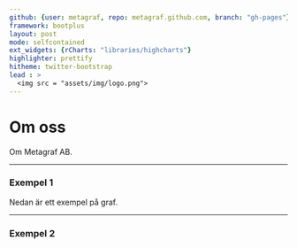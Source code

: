 ```yaml
---
github: {user: metagraf, repo: metagraf.github.com, branch: "gh-pages"}
framework: bootplus
layout: post
mode: selfcontained
ext_widgets: {rCharts: "libraries/highcharts"}
highlighter: prettify
hitheme: twitter-bootstrap
lead : >
  <img src = "assets/img/logo.png">
---
```


# Om oss




Om Metagraf AB.

---
### Exempel 1

Nedan är ett exempel på graf.

<script type='text/javascript' src=http://code.jquery.com/jquery-1.9.1.min.js></script>
<script type='text/javascript' src=http://code.highcharts.com/highcharts.js></script>
<script type='text/javascript' src=http://code.highcharts.com/highcharts-more.js></script>
<div id='/var/folders/gy/rnjq1zys61xfv35vz_jc27300000gn/T//RtmpKSrKxD/file1ae77545f856' class='rChart highcharts'></div>
<script type='text/javascript'>
    (function($){
        $(function () {
            var chart = new Highcharts.Chart({
 "dom": "/var/folders/gy/rnjq1zys61xfv35vz_jc27300000gn/T//RtmpKSrKxD/file1ae77545f856",
"width":    600,
"height":    400,
"credits": {
 "href": null,
"text": null 
},
"title": {
 "text": null 
},
"yAxis": {
 "title": {
 "text": null 
} 
},
"chart": {
 "type": "spline",
"renderTo": "/var/folders/gy/rnjq1zys61xfv35vz_jc27300000gn/T//RtmpKSrKxD/file1ae77545f856" 
},
"series": [
 {
 "data": [
      0,
     3,
     2,
     4,
null 
],
"dashStyle": "longdash" 
},
{
 "data": [
 null,
     4,
     1,
     3,
     1 
],
"dashStyle": "shortdot" 
} 
],
"id": "/var/folders/gy/rnjq1zys61xfv35vz_jc27300000gn/T//RtmpKSrKxD/file1ae77545f856" 
});
        });
    })(jQuery);
</script>

---

### Exempel 2


<div id='/var/folders/gy/rnjq1zys61xfv35vz_jc27300000gn/T//RtmpKSrKxD/file1ae748734afc' class='rChart highcharts'></div>
<script type='text/javascript'>
    (function($){
        $(function () {
            var chart = new Highcharts.Chart({
 "dom": "/var/folders/gy/rnjq1zys61xfv35vz_jc27300000gn/T//RtmpKSrKxD/file1ae748734afc",
"width":    600,
"height":    400,
"credits": {
 "href": "http://data.riksdagen.se/",
"text": "Källa: Riksdagens API" 
},
"title": {
 "text": "Members of the Swedish Parliament, 2013" 
},
"yAxis": [
 {
 "title": {
 "enabled": false 
},
"min":      0,
"max":     20 
} 
],
"series": [
 {
 "data": [
 {
 "x":     57,
"y":      1,
"color": "C",
"text": "Karin <br> Nilsson",
"url": "http://data.riksdagen.se/filarkiv/bilder/ledamot/0807438844115_80.jpg",
"valkrets": "Kronobergs län" 
},
{
 "x":     37,
"y":      1,
"color": "C",
"text": "Abir <br> Al-Sahlani",
"url": "http://data.riksdagen.se/filarkiv/bilder/ledamot/0895706637124_80.jpg",
"valkrets": "Stockholms kommun" 
},
{
 "x":     53,
"y":      1,
"color": "C",
"text": "Ola <br> Johansson",
"url": "http://data.riksdagen.se/filarkiv/bilder/ledamot/0934639939611_80.jpg",
"valkrets": "Hallands län" 
},
{
 "x":     35,
"y":      1,
"color": "C",
"text": "Fredrick <br> Federley",
"url": "http://data.riksdagen.se/filarkiv/bilder/ledamot/0868286862422_80.jpg",
"valkrets": "Stockholms kommun" 
},
{
 "x":     56,
"y":      1,
"color": "C",
"text": "Per <br> Åsling",
"url": "http://data.riksdagen.se/filarkiv/bilder/ledamot/0679228585116_80.jpg",
"valkrets": "Jämtlands län" 
},
{
 "x":     49,
"y":      1,
"color": "C",
"text": "Annika <br> Qarlsson",
"url": "http://data.riksdagen.se/filarkiv/bilder/ledamot/0962841101917_80.jpg",
"valkrets": "Västra Götalands läns norra" 
},
{
 "x":     69,
"y":      1,
"color": "C",
"text": "Per-Ingvar <br> Johnsson",
"url": "http://data.riksdagen.se/filarkiv/bilder/ledamot/0256743155204_80.jpg",
"valkrets": "Skåne läns norra och östra" 
},
{
 "x":     66,
"y":      1,
"color": "C",
"text": "Staffan <br> Danielsson",
"url": "http://data.riksdagen.se/filarkiv/bilder/ledamot/0352254228107_80.jpg",
"valkrets": "Östergötlands län" 
},
{
 "x":     48,
"y":      1,
"color": "C",
"text": "Ulrika <br> Carlsson",
"url": "http://data.riksdagen.se/filarkiv/bilder/ledamot/0836001490919_80.jpg",
"valkrets": "Västra Götalands läns östra" 
},
{
 "x":     58,
"y":      1,
"color": "C",
"text": "Kerstin <br> Lundgren",
"url": "http://data.riksdagen.se/filarkiv/bilder/ledamot/0155487380917_80.jpg",
"valkrets": "Stockholms län" 
},
{
 "x":     58,
"y":      1,
"color": "C",
"text": "Solveig <br> Zander",
"url": "http://data.riksdagen.se/filarkiv/bilder/ledamot/0196077326617_80.jpg",
"valkrets": "Uppsala län" 
},
{
 "x":     47,
"y":      1,
"color": "C",
"text": "Per <br> Lodenius",
"url": "http://data.riksdagen.se/filarkiv/bilder/ledamot/0363721826713_80.jpg",
"valkrets": "Stockholms län" 
},
{
 "x":     46,
"y":      1,
"color": "C",
"text": "Roger <br> Tiefensee",
"url": "http://data.riksdagen.se/filarkiv/bilder/ledamot/0959102638818_80.jpg",
"valkrets": "Södermanlands län" 
},
{
 "x":     44,
"y":      1,
"color": "C",
"text": "Erik <br> A Eriksson",
"url": "http://data.riksdagen.se/filarkiv/bilder/ledamot/0391973624515_80.jpg",
"valkrets": "Värmlands län" 
},
{
 "x":     41,
"y":      1,
"color": "C",
"text": "Helena <br> Lindahl",
"url": "http://data.riksdagen.se/filarkiv/bilder/ledamot/084624777218_80.jpg",
"valkrets": "Västerbottens län" 
},
{
 "x":     39,
"y":      1,
"color": "C",
"text": "Johan <br> Linander",
"url": "http://data.riksdagen.se/filarkiv/bilder/ledamot/0324815829026_80.jpg",
"valkrets": "Skåne läns södra" 
},
{
 "x":     30,
"y":      1,
"color": "C",
"text": "Rickard <br> Nordin",
"url": "http://data.riksdagen.se/filarkiv/bilder/ledamot/0132818093422_80.jpg",
"valkrets": "Göteborgs kommun" 
},
{
 "x":     61,
"y":      1,
"color": "C",
"text": "Anders <br> Ahlgren",
"url": "http://data.riksdagen.se/filarkiv/bilder/ledamot/0920966427818_80.jpg",
"valkrets": "Dalarnas län" 
},
{
 "x":     26,
"y":      1,
"color": "C",
"text": "Emil <br> Källström",
"url": "http://data.riksdagen.se/filarkiv/bilder/ledamot/0313210809828_80.jpg",
"valkrets": "Västernorrlands län" 
},
{
 "x":     59,
"y":      1,
"color": "C",
"text": "Göran <br> Lindell",
"url": "http://data.riksdagen.se/filarkiv/bilder/ledamot/0397377293714_80.jpg",
"valkrets": "Jönköpings län" 
},
{
 "x":     55,
"y":      1,
"color": "C",
"text": "Åsa <br> Torstensson",
"url": "http://data.riksdagen.se/filarkiv/bilder/ledamot/0183788551910_80.jpg",
"valkrets": "Västra Götalands läns västra" 
},
{
 "x":     55,
"y":      1,
"color": "C",
"text": "Anders <br> Åkesson",
"url": "http://data.riksdagen.se/filarkiv/bilder/ledamot/0677738818613_80.jpg",
"valkrets": "Kalmar län" 
},
{
 "x":     52,
"y":      1,
"color": "C",
"text": "Anders <br> W Jonsson",
"url": "http://data.riksdagen.se/filarkiv/bilder/ledamot/0229760896014_80.jpg",
"valkrets": "Gävleborgs län" 
} 
],
"name": "C" 
},
{
 "data": [
 {
 "x":     37,
"y":      1,
"color": "FP",
"text": "Nina <br> Larsson",
"url": "http://data.riksdagen.se/filarkiv/bilder/ledamot/0125036219125_80.jpg",
"valkrets": "Värmlands län" 
},
{
 "x":     36,
"y":      1,
"color": "FP",
"text": "Karin <br> Granbom Ellison",
"url": "http://data.riksdagen.se/filarkiv/bilder/ledamot/0461756329828_80.jpg",
"valkrets": "Östergötlands län" 
},
{
 "x":     36,
"y":      1,
"color": "FP",
"text": "Gulan <br> Avci",
"url": "http://data.riksdagen.se/filarkiv/bilder/ledamot/0800956862429_80.jpg",
"valkrets": "Stockholms kommun" 
},
{
 "x":     35,
"y":      1,
"color": "FP",
"text": "Roger <br> Haddad",
"url": "http://data.riksdagen.se/filarkiv/bilder/ledamot/0308306375022_80.jpg",
"valkrets": "Västmanlands län" 
},
{
 "x":     49,
"y":      1,
"color": "FP",
"text": "Allan <br> Widman",
"url": "http://data.riksdagen.se/filarkiv/bilder/ledamot/0446541913415_80.jpg",
"valkrets": "Malmö kommun" 
},
{
 "x":     80,
"y":      1,
"color": "FP",
"text": "Barbro <br> Westerholm",
"url": "http://data.riksdagen.se/filarkiv/bilder/ledamot/0363228965800_80.jpg",
"valkrets": "Stockholms kommun" 
},
{
 "x":     69,
"y":      1,
"color": "FP",
"text": "Jan <br> Ertsborn",
"url": "http://data.riksdagen.se/filarkiv/bilder/ledamot/09812885803_80.jpg",
"valkrets": "Hallands län" 
},
{
 "x":     68,
"y":      1,
"color": "FP",
"text": "Ulf <br> Nilsson",
"url": "http://data.riksdagen.se/filarkiv/bilder/ledamot/0542573140300_80.jpg",
"valkrets": "Skåne läns södra" 
},
{
 "x":     67,
"y":      1,
"color": "FP",
"text": "Carl B <br> Hamilton",
"url": "http://data.riksdagen.se/filarkiv/bilder/ledamot/0477013214601_80.jpg",
"valkrets": "Stockholms kommun" 
},
{
 "x":     67,
"y":      1,
"color": "FP",
"text": "Gunnar <br> Andrén",
"url": "http://data.riksdagen.se/filarkiv/bilder/ledamot/0526693079901_80.jpg",
"valkrets": "Stockholms län" 
},
{
 "x":     65,
"y":      1,
"color": "FP",
"text": "Anita <br> Brodén",
"url": "http://data.riksdagen.se/filarkiv/bilder/ledamot/0977824845202_80.jpg",
"valkrets": "Västra Götalands läns norra" 
},
{
 "x":     60,
"y":      1,
"color": "FP",
"text": "Christer <br> Winbäck",
"url": "http://data.riksdagen.se/filarkiv/bilder/ledamot/0455256796113_80.jpg",
"valkrets": "Västra Götalands läns östra" 
},
{
 "x":     57,
"y":      1,
"color": "FP",
"text": "Maria <br> Lundqvist-Brömster",
"url": "http://data.riksdagen.se/filarkiv/bilder/ledamot/0240128497814_80.jpg",
"valkrets": "Västerbottens län" 
},
{
 "x":     60,
"y":      1,
"color": "FP",
"text": "Lars <br> Tysklind",
"url": "http://data.riksdagen.se/filarkiv/bilder/ledamot/0535526562910_80.jpg",
"valkrets": "Västra Götalands läns västra" 
},
{
 "x":     58,
"y":      1,
"color": "FP",
"text": "Ismail <br> Kamil",
"url": "http://data.riksdagen.se/filarkiv/bilder/ledamot/0454447556218_80.jpg",
"valkrets": "Uppsala län" 
},
{
 "x":     51,
"y":      1,
"color": "FP",
"text": "Stefan <br> Käll",
"url": "http://data.riksdagen.se/filarkiv/bilder/ledamot/0668060748617_80.jpg",
"valkrets": "Södermanlands län" 
},
{
 "x":     47,
"y":      1,
"color": "FP",
"text": "Tina <br> Acketoft",
"url": "http://data.riksdagen.se/filarkiv/bilder/ledamot/0582811195313_80.jpg",
"valkrets": "Skåne läns västra" 
},
{
 "x":     45,
"y":      1,
"color": "FP",
"text": "Johan <br> Pehrson",
"url": "http://data.riksdagen.se/filarkiv/bilder/ledamot/0224712677012_80.jpg",
"valkrets": "Örebro län" 
},
{
 "x":     45,
"y":      1,
"color": "FP",
"text": "Christer <br> Nylander",
"url": "http://data.riksdagen.se/filarkiv/bilder/ledamot/0731442709013_80.jpg",
"valkrets": "Skåne läns norra och östra" 
},
{
 "x":     43,
"y":      1,
"color": "FP",
"text": "Emma <br> Carlsson Löfdahl",
"url": "http://data.riksdagen.se/filarkiv/bilder/ledamot/0737073162411_80.jpg",
"valkrets": "Jönköpings län" 
},
{
 "x":     54,
"y":      1,
"color": "FP",
"text": "Anna <br> Steele",
"url": "http://data.riksdagen.se/filarkiv/bilder/ledamot/0437269990517_80.jpg",
"valkrets": "Stockholms län" 
},
{
 "x":     52,
"y":      1,
"color": "FP",
"text": "Nina <br> Lundström",
"url": "http://data.riksdagen.se/filarkiv/bilder/ledamot/0541320528015_80.jpg",
"valkrets": "Stockholms län" 
},
{
 "x":     50,
"y":      1,
"color": "FP",
"text": "Hans <br> Backman",
"url": "http://data.riksdagen.se/filarkiv/bilder/ledamot/0970400972210_80.jpg",
"valkrets": "Gävleborgs län" 
},
{
 "x":     50,
"y":      1,
"color": "FP",
"text": "Eva <br> Flyborg",
"url": "http://data.riksdagen.se/filarkiv/bilder/ledamot/0401150407611_80.jpg",
"valkrets": "Göteborgs kommun" 
} 
],
"name": "FP" 
},
{
 "data": [
 {
 "x":     49,
"y":      1,
"color": "KD",
"text": "Anders <br> Sellström",
"url": "http://data.riksdagen.se/filarkiv/bilder/ledamot/0494431859015_80.jpg",
"valkrets": "Västerbottens län" 
},
{
 "x":     62,
"y":      1,
"color": "KD",
"text": "Roland <br> Utbult",
"url": "http://data.riksdagen.se/filarkiv/bilder/ledamot/0237055280513_80.jpg",
"valkrets": "Västra Götalands läns västra" 
},
{
 "x":     62,
"y":      1,
"color": "KD",
"text": "Lars <br> Gustafsson",
"url": "http://data.riksdagen.se/filarkiv/bilder/ledamot/0534056896314_80.jpg",
"valkrets": "Hallands län" 
},
{
 "x":     61,
"y":      1,
"color": "KD",
"text": "Lars-Axel <br> Nordell",
"url": "http://data.riksdagen.se/filarkiv/bilder/ledamot/0125056691517_80.jpg",
"valkrets": "Örebro län" 
},
{
 "x":     36,
"y":      1,
"color": "KD",
"text": "Emma <br> Henriksson",
"url": "http://data.riksdagen.se/filarkiv/bilder/ledamot/0788526088220_80.jpg",
"valkrets": "Stockholms län" 
},
{
 "x":     32,
"y":      1,
"color": "KD",
"text": "Caroline <br> Szyber",
"url": "http://data.riksdagen.se/filarkiv/bilder/ledamot/0666958447826_80.jpg",
"valkrets": "Stockholms kommun" 
},
{
 "x":     49,
"y":      1,
"color": "KD",
"text": "Penilla <br> Gunther",
"url": "http://data.riksdagen.se/filarkiv/bilder/ledamot/0925451929216_80.jpg",
"valkrets": "Västra Götalands läns norra" 
},
{
 "x":     48,
"y":      1,
"color": "KD",
"text": "Irene <br> Oskarsson",
"url": "http://data.riksdagen.se/filarkiv/bilder/ledamot/0743081365718_80.jpg",
"valkrets": "Jönköpings län" 
},
{
 "x":     66,
"y":      1,
"color": "KD",
"text": "Mats <br> Odell",
"url": "http://data.riksdagen.se/filarkiv/bilder/ledamot/0700424025906_80.jpg",
"valkrets": "Stockholms län" 
},
{
 "x":     60,
"y":      1,
"color": "KD",
"text": "Annelie <br> Enochson",
"url": "http://data.riksdagen.se/filarkiv/bilder/ledamot/045666679112_80.jpg",
"valkrets": "Göteborgs kommun" 
},
{
 "x":     57,
"y":      1,
"color": "KD",
"text": "Tuve <br> Skånberg",
"url": "http://data.riksdagen.se/filarkiv/bilder/ledamot/0161597857912_80.jpg",
"valkrets": "Skåne läns norra och östra" 
},
{
 "x":     58,
"y":      1,
"color": "KD",
"text": "Anders <br> Andersson",
"url": "http://data.riksdagen.se/filarkiv/bilder/ledamot/0777657837318_80.jpg",
"valkrets": "Kalmar län" 
},
{
 "x":     49,
"y":      1,
"color": "KD",
"text": "Robert <br> Halef",
"url": "http://data.riksdagen.se/filarkiv/bilder/ledamot/0285631067215_80.jpg",
"valkrets": "Stockholms kommun" 
},
{
 "x":     46,
"y":      1,
"color": "KD",
"text": "Mikael <br> Oscarsson",
"url": "http://data.riksdagen.se/filarkiv/bilder/ledamot/0973782197017_80.jpg",
"valkrets": "Uppsala län" 
},
{
 "x":     55,
"y":      1,
"color": "KD",
"text": "Magnus <br> Sjödahl",
"url": "http://data.riksdagen.se/filarkiv/bilder/ledamot/0534948028412_80.jpg",
"valkrets": "Skåne läns södra" 
},
{
 "x":     26,
"y":      1,
"color": "KD",
"text": "Andreas <br> Carlson",
"url": "http://data.riksdagen.se/filarkiv/bilder/ledamot/0542160909628_80.jpg",
"valkrets": "Jönköpings län" 
},
{
 "x":     54,
"y":      1,
"color": "KD",
"text": "Désirée <br> Pethrus",
"url": "http://data.riksdagen.se/filarkiv/bilder/ledamot/0860429409414_80.jpg",
"valkrets": "Stockholms län" 
},
{
 "x":     52,
"y":      1,
"color": "KD",
"text": "Annika <br> Eclund",
"url": "http://data.riksdagen.se/filarkiv/bilder/ledamot/0480339311713_80.jpg",
"valkrets": "Västra Götalands läns östra" 
},
{
 "x":     62,
"y":      1,
"color": "KD",
"text": "Yvonne <br> Andersson",
"url": "http://data.riksdagen.se/filarkiv/bilder/ledamot/0223175563813_80.jpg",
"valkrets": "Östergötlands län" 
} 
],
"name": "KD" 
},
{
 "data": [
 {
 "x":     43,
"y":      1,
"color": "M",
"text": "Cecilie <br> Tenfjord-Toftby",
"url": "http://data.riksdagen.se/filarkiv/bilder/ledamot/010343930918_80.jpg",
"valkrets": "Västra Götalands läns södra" 
},
{
 "x":     26,
"y":      1,
"color": "M",
"text": "Hanif <br> Bali",
"url": "http://data.riksdagen.se/filarkiv/bilder/ledamot/0166790812128_80.jpg",
"valkrets": "Stockholms län" 
},
{
 "x":     57,
"y":      1,
"color": "M",
"text": "Anne Marie <br> Brodén",
"url": "http://data.riksdagen.se/filarkiv/bilder/ledamot/0181478122414_80.jpg",
"valkrets": "Hallands län" 
},
{
 "x":     62,
"y":      1,
"color": "M",
"text": "Eva <br> Bengtson Skogsberg",
"url": "http://data.riksdagen.se/filarkiv/bilder/ledamot/0472335069513_80.jpg",
"valkrets": "Kalmar län" 
},
{
 "x":     62,
"y":      1,
"color": "M",
"text": "Marietta <br> de Pourbaix-Lundin",
"url": "http://data.riksdagen.se/filarkiv/bilder/ledamot/0125165702713_80.jpg",
"valkrets": "Stockholms län" 
},
{
 "x":     62,
"y":      1,
"color": "M",
"text": "Mats <br> Johansson",
"url": "http://data.riksdagen.se/filarkiv/bilder/ledamot/0444616389415_80.jpg",
"valkrets": "Stockholms kommun" 
},
{
 "x":     30,
"y":      1,
"color": "M",
"text": "Kajsa <br> Lunderquist",
"url": "http://data.riksdagen.se/filarkiv/bilder/ledamot/0979018047922_80.jpg",
"valkrets": "Malmö kommun" 
},
{
 "x":     59,
"y":      1,
"color": "M",
"text": "Thomas <br> Finnborg",
"url": "http://data.riksdagen.se/filarkiv/bilder/ledamot/0861447317415_80.jpg",
"valkrets": "Skåne läns västra" 
},
{
 "x":     40,
"y":      1,
"color": "M",
"text": "Jonas <br> Jacobsson Gjörtler",
"url": "http://data.riksdagen.se/filarkiv/bilder/ledamot/0495314169413_80.jpg",
"valkrets": "Skåne läns västra" 
},
{
 "x":     36,
"y":      1,
"color": "M",
"text": "Linda <br> Wemmert",
"url": "http://data.riksdagen.se/filarkiv/bilder/ledamot/03856618629_80.jpg",
"valkrets": "Skåne läns södra" 
},
{
 "x":     67,
"y":      1,
"color": "M",
"text": "Göran <br> Montan",
"url": "http://data.riksdagen.se/filarkiv/bilder/ledamot/0248883870202_80.jpg",
"valkrets": "Skåne läns norra och östra" 
},
{
 "x":     63,
"y":      1,
"color": "M",
"text": "Katarina <br> Brännström",
"url": "http://data.riksdagen.se/filarkiv/bilder/ledamot/0128805841317_80.jpg",
"valkrets": "Kronobergs län" 
},
{
 "x":     28,
"y":      1,
"color": "M",
"text": "Amir <br> Adan",
"url": "http://data.riksdagen.se/filarkiv/bilder/ledamot/072019517020_80.jpg",
"valkrets": "Stockholms kommun" 
},
{
 "x":     41,
"y":      1,
"color": "M",
"text": "Jessika <br> Vilhelmsson",
"url": "http://data.riksdagen.se/filarkiv/bilder/ledamot/0718034011110_80.jpg",
"valkrets": "Uppsala län" 
},
{
 "x":     55,
"y":      1,
"color": "M",
"text": "Peter <br> Jutterström",
"url": "http://data.riksdagen.se/filarkiv/bilder/ledamot/0231938174010_80.jpg",
"valkrets": "Jönköpings län" 
},
{
 "x":     58,
"y":      1,
"color": "M",
"text": "Christer <br> Akej",
"url": "http://data.riksdagen.se/filarkiv/bilder/ledamot/0538777624511_80.jpg",
"valkrets": "Skåne läns norra och östra" 
},
{
 "x":     32,
"y":      1,
"color": "M",
"text": "Jenny <br> Petersson",
"url": "http://data.riksdagen.se/filarkiv/bilder/ledamot/0176437434123_80.jpg",
"valkrets": "Hallands län" 
},
{
 "x":     56,
"y":      1,
"color": "M",
"text": "Michael <br> Svensson",
"url": "http://data.riksdagen.se/filarkiv/bilder/ledamot/0381918573217_80.jpg",
"valkrets": "Hallands län" 
},
{
 "x":     37,
"y":      1,
"color": "M",
"text": "Edward <br> Riedl",
"url": "http://data.riksdagen.se/filarkiv/bilder/ledamot/0273506284025_80.jpg",
"valkrets": "Västerbottens län" 
},
{
 "x":     49,
"y":      1,
"color": "M",
"text": "Elisabeth <br> Björnsdotter Rahm",
"url": "http://data.riksdagen.se/filarkiv/bilder/ledamot/0671241874717_80.jpg",
"valkrets": "Västerbottens län" 
},
{
 "x":     37,
"y":      1,
"color": "M",
"text": "Christian <br> Holm",
"url": "http://data.riksdagen.se/filarkiv/bilder/ledamot/0485476395125_80.jpg",
"valkrets": "Värmlands län" 
},
{
 "x":     37,
"y":      1,
"color": "M",
"text": "Sofia <br> Arkelsten",
"url": "http://data.riksdagen.se/filarkiv/bilder/ledamot/0802826314426_80.jpg",
"valkrets": "Stockholms kommun" 
},
{
 "x":     36,
"y":      1,
"color": "M",
"text": "Lars <br> Hjälmered",
"url": "http://data.riksdagen.se/filarkiv/bilder/ledamot/0980316377627_80.jpg",
"valkrets": "Göteborgs kommun" 
},
{
 "x":     36,
"y":      1,
"color": "M",
"text": "Karl <br> Sigfrid",
"url": "http://data.riksdagen.se/filarkiv/bilder/ledamot/0469626830920_80.jpg",
"valkrets": "Stockholms län" 
},
{
 "x":     35,
"y":      1,
"color": "M",
"text": "Eliza <br> Roszkowska Öberg",
"url": "http://data.riksdagen.se/filarkiv/bilder/ledamot/0844246115721_80.jpg",
"valkrets": "Stockholms län" 
},
{
 "x":     35,
"y":      1,
"color": "M",
"text": "Åsa <br> Coenraads",
"url": "http://data.riksdagen.se/filarkiv/bilder/ledamot/0564126739422_80.jpg",
"valkrets": "Västmanlands län" 
},
{
 "x":     34,
"y":      1,
"color": "M",
"text": "Johan <br> Forssell",
"url": "http://data.riksdagen.se/filarkiv/bilder/ledamot/0126797549328_80.jpg",
"valkrets": "Stockholms kommun" 
},
{
 "x":     33,
"y":      1,
"color": "M",
"text": "Oskar <br> Öholm",
"url": "http://data.riksdagen.se/filarkiv/bilder/ledamot/084677425329_80.jpg",
"valkrets": "Örebro län" 
},
{
 "x":     32,
"y":      1,
"color": "M",
"text": "Fredrik <br> Schulte",
"url": "http://data.riksdagen.se/filarkiv/bilder/ledamot/0210198640127_80.jpg",
"valkrets": "Stockholms län" 
},
{
 "x":     50,
"y":      1,
"color": "M",
"text": "Maria <br> Abrahamsson",
"url": "http://data.riksdagen.se/filarkiv/bilder/ledamot/0695090885212_80.jpg",
"valkrets": "Stockholms kommun" 
},
{
 "x":     26,
"y":      1,
"color": "M",
"text": "Jessica <br> Rosencrantz",
"url": "http://data.riksdagen.se/filarkiv/bilder/ledamot/0992420223820_80.jpg",
"valkrets": "Stockholms kommun" 
},
{
 "x":     57,
"y":      1,
"color": "M",
"text": "Lars-Arne <br> Staxäng",
"url": "http://data.riksdagen.se/filarkiv/bilder/ledamot/0718937995813_80.jpg",
"valkrets": "Västra Götalands läns västra" 
},
{
 "x":     56,
"y":      1,
"color": "M",
"text": "Ulf <br> Berg",
"url": "http://data.riksdagen.se/filarkiv/bilder/ledamot/0193378456716_80.jpg",
"valkrets": "Dalarnas län" 
},
{
 "x":     44,
"y":      1,
"color": "M",
"text": "Camilla <br> Waltersson Grönvall",
"url": "http://data.riksdagen.se/filarkiv/bilder/ledamot/0781623040415_80.jpg",
"valkrets": "Västra Götalands läns norra" 
},
{
 "x":     51,
"y":      1,
"color": "M",
"text": "Cecilia <br> Magnusson",
"url": "http://data.riksdagen.se/filarkiv/bilder/ledamot/0522460069116_80.jpg",
"valkrets": "Göteborgs kommun" 
},
{
 "x":     50,
"y":      1,
"color": "M",
"text": "Krister <br> Hammarbergh",
"url": "http://data.riksdagen.se/filarkiv/bilder/ledamot/0889860537413_80.jpg",
"valkrets": "Norrbottens län" 
},
{
 "x":     48,
"y":      1,
"color": "M",
"text": "Hans <br> Wallmark",
"url": "http://data.riksdagen.se/filarkiv/bilder/ledamot/0980681611418_80.jpg",
"valkrets": "Skåne läns norra och östra" 
},
{
 "x":     37,
"y":      1,
"color": "M",
"text": "Olof <br> Lavesson",
"url": "http://data.riksdagen.se/filarkiv/bilder/ledamot/0448155122323_80.jpg",
"valkrets": "Malmö kommun" 
},
{
 "x":     37,
"y":      1,
"color": "M",
"text": "Anders <br> Hansson",
"url": "http://data.riksdagen.se/filarkiv/bilder/ledamot/0843345349823_80.jpg",
"valkrets": "Skåne läns södra" 
},
{
 "x":     37,
"y":      1,
"color": "M",
"text": "Henrik <br> von Sydow",
"url": "http://data.riksdagen.se/filarkiv/bilder/ledamot/0292756653724_80.jpg",
"valkrets": "Hallands län" 
},
{
 "x":     72,
"y":      1,
"color": "M",
"text": "Rune <br> Wikström",
"url": "http://data.riksdagen.se/filarkiv/bilder/ledamot/0743231788202_80.jpg",
"valkrets": "Stockholms län" 
},
{
 "x":     70,
"y":      1,
"color": "M",
"text": "Staffan <br> Anger",
"url": "http://data.riksdagen.se/filarkiv/bilder/ledamot/0916272051100_80.jpg",
"valkrets": "Västmanlands län" 
},
{
 "x":     68,
"y":      1,
"color": "M",
"text": "Peder <br> Wachtmeister",
"url": "http://data.riksdagen.se/filarkiv/bilder/ledamot/0661283223209_80.jpg",
"valkrets": "Södermanlands län" 
},
{
 "x":     66,
"y":      1,
"color": "M",
"text": "Cristina <br> Husmark Pehrsson",
"url": "http://data.riksdagen.se/filarkiv/bilder/ledamot/0652944607906_80.jpg",
"valkrets": "Skåne läns västra" 
},
{
 "x":     65,
"y":      1,
"color": "M",
"text": "Margareta B <br> Kjellin",
"url": "http://data.riksdagen.se/filarkiv/bilder/ledamot/0196024739401_80.jpg",
"valkrets": "Gävleborgs län" 
},
{
 "x":     65,
"y":      1,
"color": "M",
"text": "Eva <br> Lohman",
"url": "http://data.riksdagen.se/filarkiv/bilder/ledamot/0150664940102_80.jpg",
"valkrets": "Västernorrlands län" 
},
{
 "x":     64,
"y":      1,
"color": "M",
"text": "Gustav <br> Nilsson",
"url": "http://data.riksdagen.se/filarkiv/bilder/ledamot/0568055205114_80.jpg",
"valkrets": "Blekinge län" 
},
{
 "x":     64,
"y":      1,
"color": "M",
"text": "Lars <br> Elinderson",
"url": "http://data.riksdagen.se/filarkiv/bilder/ledamot/0905755961314_80.jpg",
"valkrets": "Västra Götalands läns östra" 
},
{
 "x":     57,
"y":      1,
"color": "M",
"text": "Edip <br> Noyan",
"url": "http://data.riksdagen.se/filarkiv/bilder/ledamot/0178667655211_80.jpg",
"valkrets": "Stockholms län" 
},
{
 "x":     55,
"y":      1,
"color": "M",
"text": "Per <br> Bill",
"url": "http://data.riksdagen.se/filarkiv/bilder/ledamot/0658668232410_80.jpg",
"valkrets": "Uppsala län" 
},
{
 "x":     57,
"y":      1,
"color": "M",
"text": "Finn <br> Bengtsson",
"url": "http://data.riksdagen.se/filarkiv/bilder/ledamot/0721657655513_80.jpg",
"valkrets": "Östergötlands län" 
},
{
 "x":     57,
"y":      1,
"color": "M",
"text": "Lena <br> Asplund",
"url": "http://data.riksdagen.se/filarkiv/bilder/ledamot/088028607414_80.jpg",
"valkrets": "Västernorrlands län" 
},
{
 "x":     57,
"y":      1,
"color": "M",
"text": "Gunilla <br> Nordgren",
"url": "http://data.riksdagen.se/filarkiv/bilder/ledamot/0192918410514_80.jpg",
"valkrets": "Skåne läns södra" 
},
{
 "x":     55,
"y":      1,
"color": "M",
"text": "Anti <br> Avsan",
"url": "http://data.riksdagen.se/filarkiv/bilder/ledamot/0338458649710_80.jpg",
"valkrets": "Stockholms län" 
},
{
 "x":     48,
"y":      1,
"color": "M",
"text": "Stefan <br> Caplan",
"url": "http://data.riksdagen.se/filarkiv/bilder/ledamot/0409551181119_80.jpg",
"valkrets": "Västra Götalands läns västra" 
},
{
 "x":     62,
"y":      1,
"color": "M",
"text": "Bengt-Anders <br> Johansson",
"url": "http://data.riksdagen.se/filarkiv/bilder/ledamot/0463955388312_80.jpg",
"valkrets": "Jönköpings län" 
},
{
 "x":     60,
"y":      1,
"color": "M",
"text": "Maria <br> Plass",
"url": "http://data.riksdagen.se/filarkiv/bilder/ledamot/0791786201912_80.jpg",
"valkrets": "Västra Götalands läns västra" 
},
{
 "x":     39,
"y":      1,
"color": "M",
"text": "Gustav <br> Blix",
"url": "http://data.riksdagen.se/filarkiv/bilder/ledamot/0741005094627_80.jpg",
"valkrets": "Stockholms kommun" 
},
{
 "x":     35,
"y":      1,
"color": "M",
"text": "Tomas <br> Tobé",
"url": "http://data.riksdagen.se/filarkiv/bilder/ledamot/069436402021_80.jpg",
"valkrets": "Gävleborgs län" 
},
{
 "x":     41,
"y":      1,
"color": "M",
"text": "Metin <br> Ataseven",
"url": "http://data.riksdagen.se/filarkiv/bilder/ledamot/0135054091316_80.jpg",
"valkrets": "Stockholms län" 
},
{
 "x":     42,
"y":      1,
"color": "M",
"text": "Sedat <br> Dogru",
"url": "http://data.riksdagen.se/filarkiv/bilder/ledamot/0424684306815_80.jpg",
"valkrets": "Stockholms län" 
},
{
 "x":     31,
"y":      1,
"color": "M",
"text": "Bino <br> Drummond",
"url": "http://data.riksdagen.se/filarkiv/bilder/ledamot/0560258077929_80.jpg",
"valkrets": "Stockholms län" 
},
{
 "x":     62,
"y":      1,
"color": "M",
"text": "Björn <br> Samuelson",
"url": "http://data.riksdagen.se/filarkiv/bilder/ledamot/0483306984615_80.jpg",
"valkrets": "Stockholms län" 
},
{
 "x":     48,
"y":      1,
"color": "M",
"text": "Sten <br> Bergheden",
"url": "http://data.riksdagen.se/filarkiv/bilder/ledamot/0828721176319_80.jpg",
"valkrets": "Västra Götalands läns östra" 
},
{
 "x":     47,
"y":      1,
"color": "M",
"text": "Ann-Charlotte <br> Hammar Johnsson",
"url": "http://data.riksdagen.se/filarkiv/bilder/ledamot/0810201628512_80.jpg",
"valkrets": "Skåne läns västra" 
},
{
 "x":     47,
"y":      1,
"color": "M",
"text": "Anette <br> Åkesson",
"url": "http://data.riksdagen.se/filarkiv/bilder/ledamot/0198031297912_80.jpg",
"valkrets": "Skåne läns norra och östra" 
},
{
 "x":     46,
"y":      1,
"color": "M",
"text": "Annicka <br> Engblom",
"url": "http://data.riksdagen.se/filarkiv/bilder/ledamot/0590042760718_80.jpg",
"valkrets": "Blekinge län" 
},
{
 "x":     46,
"y":      1,
"color": "M",
"text": "Gunnar <br> Axén",
"url": "http://data.riksdagen.se/filarkiv/bilder/ledamot/0782242286018_80.jpg",
"valkrets": "Östergötlands län" 
},
{
 "x":     46,
"y":      1,
"color": "M",
"text": "Elisabeth <br> Svantesson",
"url": "http://data.riksdagen.se/filarkiv/bilder/ledamot/0899112324519_80.jpg",
"valkrets": "Örebro län" 
},
{
 "x":     45,
"y":      1,
"color": "M",
"text": "Henrik <br> Ripa",
"url": "http://data.riksdagen.se/filarkiv/bilder/ledamot/0285352171912_80.jpg",
"valkrets": "Västra Götalands läns norra" 
},
{
 "x":     45,
"y":      1,
"color": "M",
"text": "Boriana <br> Åberg",
"url": "http://data.riksdagen.se/filarkiv/bilder/ledamot/0105632258713_80.jpg",
"valkrets": "Skåne läns södra" 
},
{
 "x":     43,
"y":      1,
"color": "M",
"text": "Anna <br> Kinberg Batra",
"url": "http://data.riksdagen.se/filarkiv/bilder/ledamot/012053331219_80.jpg",
"valkrets": "Stockholms län" 
},
{
 "x":     43,
"y":      1,
"color": "M",
"text": "Patrick <br> Reslow",
"url": "http://data.riksdagen.se/filarkiv/bilder/ledamot/0545733815610_80.jpg",
"valkrets": "Malmö kommun" 
},
{
 "x":     43,
"y":      1,
"color": "M",
"text": "Jan R <br> Andersson",
"url": "http://data.riksdagen.se/filarkiv/bilder/ledamot/0529103571012_80.jpg",
"valkrets": "Kalmar län" 
},
{
 "x":     42,
"y":      1,
"color": "M",
"text": "Jessica <br> Polfjärd",
"url": "http://data.riksdagen.se/filarkiv/bilder/ledamot/0630824497414_80.jpg",
"valkrets": "Västmanlands län" 
},
{
 "x":     40,
"y":      1,
"color": "M",
"text": "Ulrika <br> Karlsson",
"url": "http://data.riksdagen.se/filarkiv/bilder/ledamot/0397924710612_80.jpg",
"valkrets": "Uppsala län" 
},
{
 "x":     40,
"y":      1,
"color": "M",
"text": "Andreas <br> Norlén",
"url": "http://data.riksdagen.se/filarkiv/bilder/ledamot/0585684563812_80.jpg",
"valkrets": "Östergötlands län" 
},
{
 "x":     40,
"y":      1,
"color": "M",
"text": "Cecilia <br> Widegren",
"url": "http://data.riksdagen.se/filarkiv/bilder/ledamot/0893004490313_80.jpg",
"valkrets": "Västra Götalands läns östra" 
},
{
 "x":     39,
"y":      1,
"color": "M",
"text": "Gustaf <br> Hoffstedt",
"url": "http://data.riksdagen.se/filarkiv/bilder/ledamot/0316345926026_80.jpg",
"valkrets": "Gotlands län" 
},
{
 "x":     56,
"y":      1,
"color": "M",
"text": "Susanna <br> Haby",
"url": "http://data.riksdagen.se/filarkiv/bilder/ledamot/08188046917_80.jpg",
"valkrets": "Göteborgs kommun" 
},
{
 "x":     47,
"y":      1,
"color": "M",
"text": "Abdirizak <br> Waberi",
"url": "http://data.riksdagen.se/filarkiv/bilder/ledamot/083921164513_80.jpg",
"valkrets": "Göteborgs kommun" 
},
{
 "x":     55,
"y":      1,
"color": "M",
"text": "Ellen <br> Juntti",
"url": "http://data.riksdagen.se/filarkiv/bilder/ledamot/0144048894712_80.jpg",
"valkrets": "Västra Götalands läns västra" 
},
{
 "x":     50,
"y":      1,
"color": "M",
"text": "Ulrik <br> Nilsson",
"url": "http://data.riksdagen.se/filarkiv/bilder/ledamot/0410640630411_80.jpg",
"valkrets": "Västra Götalands läns södra" 
},
{
 "x":     53,
"y":      1,
"color": "M",
"text": "Lotta <br> Olsson",
"url": "http://data.riksdagen.se/filarkiv/bilder/ledamot/066769783310_80.jpg",
"valkrets": "Örebro län" 
},
{
 "x":     27,
"y":      1,
"color": "M",
"text": "Carl-Oskar <br> Bohlin",
"url": "http://data.riksdagen.se/filarkiv/bilder/ledamot/0108109641223_80.jpg",
"valkrets": "Dalarnas län" 
},
{
 "x":     66,
"y":      1,
"color": "M",
"text": "Ann-Britt <br> Åsebol",
"url": "http://data.riksdagen.se/filarkiv/bilder/ledamot/0204494765606_80.jpg",
"valkrets": "Dalarnas län" 
},
{
 "x":     46,
"y":      1,
"color": "M",
"text": "Lars <br> Beckman",
"url": "http://data.riksdagen.se/filarkiv/bilder/ledamot/0588282566419_80.jpg",
"valkrets": "Gävleborgs län" 
},
{
 "x":     52,
"y":      1,
"color": "M",
"text": "Saila <br> Quicklund",
"url": "http://data.riksdagen.se/filarkiv/bilder/ledamot/0519740099915_80.jpg",
"valkrets": "Jämtlands län" 
},
{
 "x":     21,
"y":      1,
"color": "M",
"text": "Anton <br> Abele",
"url": "http://data.riksdagen.se/filarkiv/bilder/ledamot/0538982776628_80.jpg",
"valkrets": "Stockholms kommun" 
},
{
 "x":     51,
"y":      1,
"color": "M",
"text": "Cecilia <br> Brinck",
"url": "http://data.riksdagen.se/filarkiv/bilder/ledamot/0590020362617_80.jpg",
"valkrets": "Stockholms kommun" 
},
{
 "x":     34,
"y":      1,
"color": "M",
"text": "Marta <br> Obminska",
"url": "http://data.riksdagen.se/filarkiv/bilder/ledamot/0732677378827_80.jpg",
"valkrets": "Uppsala län" 
},
{
 "x":     27,
"y":      1,
"color": "M",
"text": "Nils <br> Brown",
"url": "http://data.riksdagen.se/filarkiv/bilder/ledamot/0795530089824_80.jpg",
"valkrets": "Södermanlands län" 
},
{
 "x":     28,
"y":      1,
"color": "M",
"text": "Johan <br> Hultberg",
"url": "http://data.riksdagen.se/filarkiv/bilder/ledamot/069309987221_80.jpg",
"valkrets": "Kronobergs län" 
},
{
 "x":     47,
"y":      1,
"color": "M",
"text": "Jörgen <br> Andersson",
"url": "http://data.riksdagen.se/filarkiv/bilder/ledamot/0859721748313_80.jpg",
"valkrets": "Kalmar län" 
},
{
 "x":     55,
"y":      1,
"color": "M",
"text": "Betty <br> Malmberg",
"url": "http://data.riksdagen.se/filarkiv/bilder/ledamot/0547818628111_80.jpg",
"valkrets": "Östergötlands län" 
},
{
 "x":     55,
"y":      1,
"color": "M",
"text": "Lotta <br> Finstorp",
"url": "http://data.riksdagen.se/filarkiv/bilder/ledamot/0750518623913_80.jpg",
"valkrets": "Södermanlands län" 
},
{
 "x":     54,
"y":      1,
"color": "M",
"text": "Ewa <br> Thalén Finné",
"url": "http://data.riksdagen.se/filarkiv/bilder/ledamot/0714579775816_80.jpg",
"valkrets": "Skåne läns södra" 
},
{
 "x":     54,
"y":      1,
"color": "M",
"text": "Margareta <br> Cederfelt",
"url": "http://data.riksdagen.se/filarkiv/bilder/ledamot/0970259744617_80.jpg",
"valkrets": "Stockholms kommun" 
},
{
 "x":     53,
"y":      1,
"color": "M",
"text": "Göran <br> Pettersson",
"url": "http://data.riksdagen.se/filarkiv/bilder/ledamot/0558039843819_80.jpg",
"valkrets": "Stockholms län" 
},
{
 "x":     53,
"y":      1,
"color": "M",
"text": "Jan-Evert <br> Rådhström",
"url": "http://data.riksdagen.se/filarkiv/bilder/ledamot/0946889218011_80.jpg",
"valkrets": "Värmlands län" 
},
{
 "x":     52,
"y":      1,
"color": "M",
"text": "Jan <br> Ericson",
"url": "http://data.riksdagen.se/filarkiv/bilder/ledamot/0940980416614_80.jpg",
"valkrets": "Västra Götalands läns södra" 
},
{
 "x":     52,
"y":      1,
"color": "M",
"text": "Pia <br> Hallström",
"url": "http://data.riksdagen.se/filarkiv/bilder/ledamot/0190560012714_80.jpg",
"valkrets": "Värmlands län" 
},
{
 "x":     52,
"y":      1,
"color": "M",
"text": "Hans <br> Rothenberg",
"url": "http://data.riksdagen.se/filarkiv/bilder/ledamot/0409540163215_80.jpg",
"valkrets": "Göteborgs kommun" 
},
{
 "x":     51,
"y":      1,
"color": "M",
"text": "Isabella <br> Jernbeck",
"url": "http://data.riksdagen.se/filarkiv/bilder/ledamot/0219220227418_80.jpg",
"valkrets": "Stockholms län" 
},
{
 "x":     51,
"y":      1,
"color": "M",
"text": "Helena <br> Bouveng",
"url": "http://data.riksdagen.se/filarkiv/bilder/ledamot/0729710260118_80.jpg",
"valkrets": "Jönköpings län" 
},
{
 "x":     58,
"y":      1,
"color": "M",
"text": "Mikael <br> Cederbratt",
"url": "http://data.riksdagen.se/filarkiv/bilder/ledamot/0105797223918_80.jpg",
"valkrets": "Västra Götalands läns norra" 
},
{
 "x":     44,
"y":      1,
"color": "M",
"text": "Johan <br> Johansson",
"url": "http://data.riksdagen.se/filarkiv/bilder/ledamot/0957513768616_80.jpg",
"valkrets": "Norrbottens län" 
} 
],
"name": "M" 
},
{
 "data": [
 {
 "x":     57,
"y":      1,
"color": "MP",
"text": "Peter <br> Rådberg",
"url": "http://data.riksdagen.se/filarkiv/bilder/ledamot/0781648625615_80.jpg",
"valkrets": "Västra Götalands läns norra" 
},
{
 "x":     62,
"y":      1,
"color": "MP",
"text": "Jan <br> Lindholm",
"url": "http://data.riksdagen.se/filarkiv/bilder/ledamot/0641486384014_80.jpg",
"valkrets": "Dalarnas län" 
},
{
 "x":     56,
"y":      1,
"color": "MP",
"text": "Agneta <br> Börjesson",
"url": "http://data.riksdagen.se/filarkiv/bilder/ledamot/0139948283718_80.jpg",
"valkrets": "Hallands län" 
},
{
 "x":     35,
"y":      1,
"color": "MP",
"text": "Magnus <br> Ehrencrona",
"url": "http://data.riksdagen.se/filarkiv/bilder/ledamot/0266627143525_80.jpg",
"valkrets": "Skåne läns västra" 
},
{
 "x":     31,
"y":      1,
"color": "MP",
"text": "Helena <br> Leander",
"url": "http://data.riksdagen.se/filarkiv/bilder/ledamot/0872978640827_80.jpg",
"valkrets": "Uppsala län" 
},
{
 "x":     30,
"y":      1,
"color": "MP",
"text": "Gustav <br> Fridolin",
"url": "http://data.riksdagen.se/filarkiv/bilder/ledamot/0238588409223_80.jpg",
"valkrets": "Skåne läns norra och östra" 
},
{
 "x":     44,
"y":      1,
"color": "MP",
"text": "Ulf <br> Holm",
"url": "http://data.riksdagen.se/filarkiv/bilder/ledamot/0584183916016_80.jpg",
"valkrets": "Skåne läns södra" 
},
{
 "x":     59,
"y":      1,
"color": "MP",
"text": "Mats <br> Pertoft",
"url": "http://data.riksdagen.se/filarkiv/bilder/ledamot/0488357052317_80.jpg",
"valkrets": "Stockholms län" 
},
{
 "x":     42,
"y":      1,
"color": "MP",
"text": "Per <br> Bolund",
"url": "http://data.riksdagen.se/filarkiv/bilder/ledamot/0956444284814_80.jpg",
"valkrets": "Stockholms kommun" 
},
{
 "x":     42,
"y":      1,
"color": "MP",
"text": "Mehmet <br> Kaplan",
"url": "http://data.riksdagen.se/filarkiv/bilder/ledamot/0116084827614_80.jpg",
"valkrets": "Stockholms kommun" 
},
{
 "x":     41,
"y":      1,
"color": "MP",
"text": "Åsa <br> Romson",
"url": "http://data.riksdagen.se/filarkiv/bilder/ledamot/0951854268017_80.jpg",
"valkrets": "Stockholms kommun" 
},
{
 "x":     58,
"y":      1,
"color": "MP",
"text": "Valter <br> Mutt",
"url": "http://data.riksdagen.se/filarkiv/bilder/ledamot/0280087199210_80.jpg",
"valkrets": "Göteborgs kommun" 
},
{
 "x":     31,
"y":      1,
"color": "MP",
"text": "Lise <br> Nordin",
"url": "http://data.riksdagen.se/filarkiv/bilder/ledamot/0828198456420_80.jpg",
"valkrets": "Göteborgs kommun" 
},
{
 "x":     55,
"y":      1,
"color": "MP",
"text": "Stina <br> Bergström",
"url": "http://data.riksdagen.se/filarkiv/bilder/ledamot/0401968752713_80.jpg",
"valkrets": "Värmlands län" 
},
{
 "x":     46,
"y":      1,
"color": "MP",
"text": "Jonas <br> Eriksson",
"url": "http://data.riksdagen.se/filarkiv/bilder/ledamot/0157062733618_80.jpg",
"valkrets": "Örebro län" 
},
{
 "x":     68,
"y":      1,
"color": "MP",
"text": "Agneta <br> Luttropp",
"url": "http://data.riksdagen.se/filarkiv/bilder/ledamot/0919433006307_80.jpg",
"valkrets": "Västmanlands län" 
},
{
 "x":     51,
"y":      1,
"color": "MP",
"text": "Annika <br> Lillemets",
"url": "http://data.riksdagen.se/filarkiv/bilder/ledamot/0172220256016_80.jpg",
"valkrets": "Östergötlands län" 
},
{
 "x":     63,
"y":      1,
"color": "MP",
"text": "Kew <br> Nordqvist",
"url": "http://data.riksdagen.se/filarkiv/bilder/ledamot/0427695165918_80.jpg",
"valkrets": "Jönköpings län" 
},
{
 "x":     28,
"y":      1,
"color": "MP",
"text": "Maria <br> Ferm",
"url": "http://data.riksdagen.se/filarkiv/bilder/ledamot/0462699892622_80.jpg",
"valkrets": "Malmö kommun" 
},
{
 "x":     55,
"y":      1,
"color": "MP",
"text": "Bodil <br> Ceballos",
"url": "http://data.riksdagen.se/filarkiv/bilder/ledamot/0637028706011_80.jpg",
"valkrets": "Gävleborgs län" 
},
{
 "x":     55,
"y":      1,
"color": "MP",
"text": "Peter <br> Eriksson",
"url": "http://data.riksdagen.se/filarkiv/bilder/ledamot/0447198048312_80.jpg",
"valkrets": "Stockholms län" 
},
{
 "x":     54,
"y":      1,
"color": "MP",
"text": "Jabar <br> Amin",
"url": "http://data.riksdagen.se/filarkiv/bilder/ledamot/0849219210615_80.jpg",
"valkrets": "Västerbottens län" 
},
{
 "x":     53,
"y":      1,
"color": "MP",
"text": "Tina <br> Ehn",
"url": "http://data.riksdagen.se/filarkiv/bilder/ledamot/0154189076919_80.jpg",
"valkrets": "Västra Götalands läns västra" 
},
{
 "x":     53,
"y":      1,
"color": "MP",
"text": "Gunvor G <br> Ericson",
"url": "http://data.riksdagen.se/filarkiv/bilder/ledamot/0640669898710_80.jpg",
"valkrets": "Södermanlands län" 
},
{
 "x":     51,
"y":      1,
"color": "MP",
"text": "Esabelle <br> Dingizian",
"url": "http://data.riksdagen.se/filarkiv/bilder/ledamot/0182190010218_80.jpg",
"valkrets": "Stockholms län" 
} 
],
"name": "MP" 
},
{
 "data": [
 {
 "x":     28,
"y":      1,
"color": "S",
"text": "Adnan <br> Dibrani",
"url": "http://data.riksdagen.se/filarkiv/bilder/ledamot/0442629549320_80.jpg",
"valkrets": "Hallands län" 
},
{
 "x":     57,
"y":      1,
"color": "S",
"text": "Agneta <br> Gille",
"url": "http://data.riksdagen.se/filarkiv/bilder/ledamot/0376867803913_80.jpg",
"valkrets": "Uppsala län" 
},
{
 "x":     56,
"y":      1,
"color": "S",
"text": "Carina <br> Hägg",
"url": "http://data.riksdagen.se/filarkiv/bilder/ledamot/0600928907216_80.jpg",
"valkrets": "Jönköpings län" 
},
{
 "x":     57,
"y":      1,
"color": "S",
"text": "Catharina <br> Bråkenhielm",
"url": "http://data.riksdagen.se/filarkiv/bilder/ledamot/0264838147315_80.jpg",
"valkrets": "Västra Götalands läns västra" 
},
{
 "x":     56,
"y":      1,
"color": "S",
"text": "Lena <br> Sommestad",
"url": "http://data.riksdagen.se/filarkiv/bilder/ledamot/0185498861416_80.jpg",
"valkrets": "Uppsala län" 
},
{
 "x":     62,
"y":      1,
"color": "S",
"text": "Hans <br> Olsson",
"url": "http://data.riksdagen.se/filarkiv/bilder/ledamot/0456305921813_80.jpg",
"valkrets": "Västra Götalands läns södra" 
},
{
 "x":     62,
"y":      1,
"color": "S",
"text": "Christina <br> Oskarsson",
"url": "http://data.riksdagen.se/filarkiv/bilder/ledamot/0468775142013_80.jpg",
"valkrets": "Västra Götalands läns norra" 
},
{
 "x":     62,
"y":      1,
"color": "S",
"text": "Jan-Olof <br> Larsson",
"url": "http://data.riksdagen.se/filarkiv/bilder/ledamot/0544046588414_80.jpg",
"valkrets": "Västra Götalands läns västra" 
},
{
 "x":     61,
"y":      1,
"color": "S",
"text": "Lennart <br> Axelsson",
"url": "http://data.riksdagen.se/filarkiv/bilder/ledamot/0958776965517_80.jpg",
"valkrets": "Örebro län" 
},
{
 "x":     51,
"y":      1,
"color": "S",
"text": "Clas-Göran <br> Carlsson",
"url": "http://data.riksdagen.se/filarkiv/bilder/ledamot/049290762318_80.jpg",
"valkrets": "Kronobergs län" 
},
{
 "x":     57,
"y":      1,
"color": "S",
"text": "Kerstin <br> Nilsson",
"url": "http://data.riksdagen.se/filarkiv/bilder/ledamot/0905637653912_80.jpg",
"valkrets": "Skåne läns södra" 
},
{
 "x":     63,
"y":      1,
"color": "S",
"text": "Lars <br> Johansson",
"url": "http://data.riksdagen.se/filarkiv/bilder/ledamot/0288805051019_80.jpg",
"valkrets": "Göteborgs kommun" 
},
{
 "x":     28,
"y":      1,
"color": "S",
"text": "Sara <br> Karlsson",
"url": "http://data.riksdagen.se/filarkiv/bilder/ledamot/0114869877121_80.jpg",
"valkrets": "Södermanlands län" 
},
{
 "x":     48,
"y":      1,
"color": "S",
"text": "Annelie <br> Karlsson",
"url": "http://data.riksdagen.se/filarkiv/bilder/ledamot/0199751900210_80.jpg",
"valkrets": "Skåne läns norra och östra" 
},
{
 "x":     36,
"y":      1,
"color": "S",
"text": "Hannah <br> Bergstedt",
"url": "http://data.riksdagen.se/filarkiv/bilder/ledamot/012576033427_80.jpg",
"valkrets": "Norrbottens län" 
},
{
 "x":     36,
"y":      1,
"color": "S",
"text": "Fredrik <br> Lundh Sammeli",
"url": "http://data.riksdagen.se/filarkiv/bilder/ledamot/0911916463828_80.jpg",
"valkrets": "Norrbottens län" 
},
{
 "x":     33,
"y":      1,
"color": "S",
"text": "Jonas <br> Gunnarsson",
"url": "http://data.riksdagen.se/filarkiv/bilder/ledamot/0750727320521_80.jpg",
"valkrets": "Värmlands län" 
},
{
 "x":     33,
"y":      1,
"color": "S",
"text": "Anna <br> Wallén",
"url": "http://data.riksdagen.se/filarkiv/bilder/ledamot/0970427364222_80.jpg",
"valkrets": "Västmanlands län" 
},
{
 "x":     60,
"y":      1,
"color": "S",
"text": "Arhe <br> Hamednaca",
"url": "http://data.riksdagen.se/filarkiv/bilder/ledamot/0186426023519_80.jpg",
"valkrets": "Stockholms kommun" 
},
{
 "x":     56,
"y":      1,
"color": "S",
"text": "Patrik <br> Björck",
"url": "http://data.riksdagen.se/filarkiv/bilder/ledamot/0516528386117_80.jpg",
"valkrets": "Västra Götalands läns östra" 
},
{
 "x":     56,
"y":      1,
"color": "S",
"text": "Carina <br> Ohlsson",
"url": "http://data.riksdagen.se/filarkiv/bilder/ledamot/0859968278117_80.jpg",
"valkrets": "Västra Götalands läns östra" 
},
{
 "x":     44,
"y":      1,
"color": "S",
"text": "Christer <br> Engelhardt",
"url": "http://data.riksdagen.se/filarkiv/bilder/ledamot/0936723349517_80.jpg",
"valkrets": "Gotlands län" 
},
{
 "x":     51,
"y":      1,
"color": "S",
"text": "Ann-Kristine <br> Johansson",
"url": "http://data.riksdagen.se/filarkiv/bilder/ledamot/0960030082916_80.jpg",
"valkrets": "Värmlands län" 
},
{
 "x":     51,
"y":      1,
"color": "S",
"text": "Peter <br> Johnsson",
"url": "http://data.riksdagen.se/filarkiv/bilder/ledamot/0205360448417_80.jpg",
"valkrets": "Västra Götalands läns norra" 
},
{
 "x":     49,
"y":      1,
"color": "S",
"text": "Ylva <br> Johansson",
"url": "http://data.riksdagen.se/filarkiv/bilder/ledamot/011731125914_80.jpg",
"valkrets": "Stockholms kommun" 
},
{
 "x":     49,
"y":      1,
"color": "S",
"text": "Urban <br> Ahlin",
"url": "http://data.riksdagen.se/filarkiv/bilder/ledamot/0891971250317_80.jpg",
"valkrets": "Västra Götalands läns östra" 
},
{
 "x":     48,
"y":      1,
"color": "S",
"text": "Kent <br> Härstedt",
"url": "http://data.riksdagen.se/filarkiv/bilder/ledamot/0910241260018_80.jpg",
"valkrets": "Skåne läns västra" 
},
{
 "x":     58,
"y":      1,
"color": "S",
"text": "Kerstin <br> Haglö",
"url": "http://data.riksdagen.se/filarkiv/bilder/ledamot/0583257327619_80.jpg",
"valkrets": "Blekinge län" 
},
{
 "x":     58,
"y":      1,
"color": "S",
"text": "Eva <br> Sonidsson",
"url": "http://data.riksdagen.se/filarkiv/bilder/ledamot/0565167965311_80.jpg",
"valkrets": "Västernorrlands län" 
},
{
 "x":     68,
"y":      1,
"color": "S",
"text": "Björn <br> von Sydow",
"url": "http://data.riksdagen.se/filarkiv/bilder/ledamot/0787533297400_80.jpg",
"valkrets": "Stockholms län" 
},
{
 "x":     66,
"y":      1,
"color": "S",
"text": "Carin <br> Runeson",
"url": "http://data.riksdagen.se/filarkiv/bilder/ledamot/0502174718806_80.jpg",
"valkrets": "Dalarnas län" 
},
{
 "x":     66,
"y":      1,
"color": "S",
"text": "Kerstin <br> Engle",
"url": "http://data.riksdagen.se/filarkiv/bilder/ledamot/0251564185908_80.jpg",
"valkrets": "Skåne läns norra och östra" 
},
{
 "x":     65,
"y":      1,
"color": "S",
"text": "Billy <br> Gustafsson",
"url": "http://data.riksdagen.se/filarkiv/bilder/ledamot/0933424396309_80.jpg",
"valkrets": "Östergötlands län" 
},
{
 "x":     65,
"y":      1,
"color": "S",
"text": "Susanne <br> Eberstein",
"url": "http://data.riksdagen.se/filarkiv/bilder/ledamot/0235974887200_80.jpg",
"valkrets": "Västernorrlands län" 
},
{
 "x":     65,
"y":      1,
"color": "S",
"text": "Kurt <br> Kvarnström",
"url": "http://data.riksdagen.se/filarkiv/bilder/ledamot/0262124593702_80.jpg",
"valkrets": "Dalarnas län" 
},
{
 "x":     64,
"y":      1,
"color": "S",
"text": "Bo <br> Bernhardsson",
"url": "http://data.riksdagen.se/filarkiv/bilder/ledamot/0701525641715_80.jpg",
"valkrets": "Skåne läns södra" 
},
{
 "x":     37,
"y":      1,
"color": "S",
"text": "Johan <br> Löfstrand",
"url": "http://data.riksdagen.se/filarkiv/bilder/ledamot/0612916684825_80.jpg",
"valkrets": "Östergötlands län" 
},
{
 "x":     60,
"y":      1,
"color": "S",
"text": "Ann <br> Arleklo",
"url": "http://data.riksdagen.se/filarkiv/bilder/ledamot/0641996868011_80.jpg",
"valkrets": "Skåne läns västra" 
},
{
 "x":     60,
"y":      1,
"color": "S",
"text": "Karin <br> Åström",
"url": "http://data.riksdagen.se/filarkiv/bilder/ledamot/0699506181311_80.jpg",
"valkrets": "Norrbottens län" 
},
{
 "x":     59,
"y":      1,
"color": "S",
"text": "Thomas <br> Strand",
"url": "http://data.riksdagen.se/filarkiv/bilder/ledamot/0269067253614_80.jpg",
"valkrets": "Jönköpings län" 
},
{
 "x":     57,
"y":      1,
"color": "S",
"text": "Raimo <br> Pärssinen",
"url": "http://data.riksdagen.se/filarkiv/bilder/ledamot/0113077554312_80.jpg",
"valkrets": "Gävleborgs län" 
},
{
 "x":     57,
"y":      1,
"color": "S",
"text": "Helene <br> Petersson",
"url": "http://data.riksdagen.se/filarkiv/bilder/ledamot/0617957067613_80.jpg",
"valkrets": "Jönköpings län" 
},
{
 "x":     62,
"y":      1,
"color": "S",
"text": "Anders <br> Karlsson",
"url": "http://data.riksdagen.se/filarkiv/bilder/ledamot/087735695612_80.jpg",
"valkrets": "Skåne läns västra" 
},
{
 "x":     61,
"y":      1,
"color": "S",
"text": "Krister <br> Örnfjäder",
"url": "http://data.riksdagen.se/filarkiv/bilder/ledamot/0573136138218_80.jpg",
"valkrets": "Kalmar län" 
},
{
 "x":     59,
"y":      1,
"color": "S",
"text": "Leif <br> Pettersson",
"url": "http://data.riksdagen.se/filarkiv/bilder/ledamot/0365797008114_80.jpg",
"valkrets": "Norrbottens län" 
},
{
 "x":     59,
"y":      1,
"color": "S",
"text": "Katarina <br> Köhler",
"url": "http://data.riksdagen.se/filarkiv/bilder/ledamot/0251617324715_80.jpg",
"valkrets": "Västerbottens län" 
},
{
 "x":     58,
"y":      1,
"color": "S",
"text": "Phia <br> Andersson",
"url": "http://data.riksdagen.se/filarkiv/bilder/ledamot/0133767709317_80.jpg",
"valkrets": "Västra Götalands läns södra" 
},
{
 "x":     58,
"y":      1,
"color": "S",
"text": "Leif <br> Jakobsson",
"url": "http://data.riksdagen.se/filarkiv/bilder/ledamot/0482927154110_80.jpg",
"valkrets": "Malmö kommun" 
},
{
 "x":     57,
"y":      1,
"color": "S",
"text": "Åsa <br> Lindestam",
"url": "http://data.riksdagen.se/filarkiv/bilder/ledamot/0252067342313_80.jpg",
"valkrets": "Gävleborgs län" 
},
{
 "x":     50,
"y":      1,
"color": "S",
"text": "Hans <br> Hoff",
"url": "http://data.riksdagen.se/filarkiv/bilder/ledamot/0540190357911_80.jpg",
"valkrets": "Hallands län" 
},
{
 "x":     50,
"y":      1,
"color": "S",
"text": "Tommy <br> Waidelich",
"url": "http://data.riksdagen.se/filarkiv/bilder/ledamot/0135730306412_80.jpg",
"valkrets": "Stockholms län" 
},
{
 "x":     39,
"y":      1,
"color": "S",
"text": "Hillevi <br> Larsson",
"url": "http://data.riksdagen.se/filarkiv/bilder/ledamot/0878075468027_80.jpg",
"valkrets": "Malmö kommun" 
},
{
 "x":     39,
"y":      1,
"color": "S",
"text": "Teres <br> Lindberg",
"url": "http://data.riksdagen.se/filarkiv/bilder/ledamot/0559925283228_80.jpg",
"valkrets": "Stockholms kommun" 
},
{
 "x":     56,
"y":      1,
"color": "S",
"text": "Ann-Christin <br> Ahlberg",
"url": "http://data.riksdagen.se/filarkiv/bilder/ledamot/0909948830718_80.jpg",
"valkrets": "Västra Götalands läns södra" 
},
{
 "x":     51,
"y":      1,
"color": "S",
"text": "Ingela <br> Nylund Watz",
"url": "http://data.riksdagen.se/filarkiv/bilder/ledamot/0313390540217_80.jpg",
"valkrets": "Stockholms län" 
},
{
 "x":     35,
"y":      1,
"color": "S",
"text": "Ardalan <br> Shekarabi",
"url": "http://data.riksdagen.se/filarkiv/bilder/ledamot/0922497728524_80.jpg",
"valkrets": "Stockholms län" 
},
{
 "x":     46,
"y":      1,
"color": "S",
"text": "Isak <br> From",
"url": "http://data.riksdagen.se/filarkiv/bilder/ledamot/0506482805418_80.jpg",
"valkrets": "Västerbottens län" 
},
{
 "x":     43,
"y":      1,
"color": "S",
"text": "Lars <br> Eriksson",
"url": "http://data.riksdagen.se/filarkiv/bilder/ledamot/0988383147219_80.jpg",
"valkrets": "Västmanlands län" 
},
{
 "x":     55,
"y":      1,
"color": "S",
"text": "Suzanne <br> Svensson",
"url": "http://data.riksdagen.se/filarkiv/bilder/ledamot/0916608741910_80.jpg",
"valkrets": "Blekinge län" 
},
{
 "x":     48,
"y":      1,
"color": "S",
"text": "Per <br> Svedberg",
"url": "http://data.riksdagen.se/filarkiv/bilder/ledamot/0447461551212_80.jpg",
"valkrets": "Gävleborgs län" 
},
{
 "x":     48,
"y":      1,
"color": "S",
"text": "Lars Mejern <br> Larsson",
"url": "http://data.riksdagen.se/filarkiv/bilder/ledamot/0427321850912_80.jpg",
"valkrets": "Värmlands län" 
},
{
 "x":     47,
"y":      1,
"color": "S",
"text": "Gunilla <br> Carlsson",
"url": "http://data.riksdagen.se/filarkiv/bilder/ledamot/0875221317013_80.jpg",
"valkrets": "Göteborgs kommun" 
},
{
 "x":     47,
"y":      1,
"color": "S",
"text": "Maria <br> Stenberg",
"url": "http://data.riksdagen.se/filarkiv/bilder/ledamot/0747852417614_80.jpg",
"valkrets": "Norrbottens län" 
},
{
 "x":     47,
"y":      1,
"color": "S",
"text": "Gunnar <br> Sandberg",
"url": "http://data.riksdagen.se/filarkiv/bilder/ledamot/0103812031214_80.jpg",
"valkrets": "Jämtlands län" 
},
{
 "x":     47,
"y":      1,
"color": "S",
"text": "Tomas <br> Eneroth",
"url": "http://data.riksdagen.se/filarkiv/bilder/ledamot/0284192765516_80.jpg",
"valkrets": "Kronobergs län" 
},
{
 "x":     46,
"y":      1,
"color": "S",
"text": "Kenneth G <br> Forslund",
"url": "http://data.riksdagen.se/filarkiv/bilder/ledamot/0257612529618_80.jpg",
"valkrets": "Västra Götalands läns västra" 
},
{
 "x":     46,
"y":      1,
"color": "S",
"text": "Marie <br> Nordén",
"url": "http://data.riksdagen.se/filarkiv/bilder/ledamot/0291542732518_80.jpg",
"valkrets": "Jämtlands län" 
},
{
 "x":     46,
"y":      1,
"color": "S",
"text": "Jasenko <br> Omanovic",
"url": "http://data.riksdagen.se/filarkiv/bilder/ledamot/043972220518_80.jpg",
"valkrets": "Västernorrlands län" 
},
{
 "x":     46,
"y":      1,
"color": "S",
"text": "Olle <br> Thorell",
"url": "http://data.riksdagen.se/filarkiv/bilder/ledamot/0879782396219_80.jpg",
"valkrets": "Västmanlands län" 
},
{
 "x":     45,
"y":      1,
"color": "S",
"text": "Peter <br> Jeppsson",
"url": "http://data.riksdagen.se/filarkiv/bilder/ledamot/067992138910_80.jpg",
"valkrets": "Blekinge län" 
},
{
 "x":     43,
"y":      1,
"color": "S",
"text": "Morgan <br> Johansson",
"url": "http://data.riksdagen.se/filarkiv/bilder/ledamot/0473783431010_80.jpg",
"valkrets": "Skåne läns södra" 
},
{
 "x":     43,
"y":      1,
"color": "S",
"text": "Anders <br> Ygeman",
"url": "http://data.riksdagen.se/filarkiv/bilder/ledamot/0744993950910_80.jpg",
"valkrets": "Stockholms kommun" 
},
{
 "x":     43,
"y":      1,
"color": "S",
"text": "Hans <br> Unander",
"url": "http://data.riksdagen.se/filarkiv/bilder/ledamot/0467253407311_80.jpg",
"valkrets": "Dalarnas län" 
},
{
 "x":     43,
"y":      1,
"color": "S",
"text": "Désirée <br> Liljevall",
"url": "http://data.riksdagen.se/filarkiv/bilder/ledamot/0767503635911_80.jpg",
"valkrets": "Kalmar län" 
},
{
 "x":     42,
"y":      1,
"color": "S",
"text": "Mikael <br> Damberg",
"url": "http://data.riksdagen.se/filarkiv/bilder/ledamot/014744660015_80.jpg",
"valkrets": "Stockholms län" 
},
{
 "x":     41,
"y":      1,
"color": "S",
"text": "Jennie <br> Nilsson",
"url": "http://data.riksdagen.se/filarkiv/bilder/ledamot/0339894357417_80.jpg",
"valkrets": "Hallands län" 
},
{
 "x":     41,
"y":      1,
"color": "S",
"text": "Ibrahim <br> Baylan",
"url": "http://data.riksdagen.se/filarkiv/bilder/ledamot/0973474532717_80.jpg",
"valkrets": "Västerbottens län" 
},
{
 "x":     41,
"y":      1,
"color": "S",
"text": "Helén <br> Pettersson",
"url": "http://data.riksdagen.se/filarkiv/bilder/ledamot/0103624617217_80.jpg",
"valkrets": "Västerbottens län" 
},
{
 "x":     41,
"y":      1,
"color": "S",
"text": "Louise <br> Malmström",
"url": "http://data.riksdagen.se/filarkiv/bilder/ledamot/0203334943718_80.jpg",
"valkrets": "Östergötlands län" 
},
{
 "x":     40,
"y":      1,
"color": "S",
"text": "Veronica <br> Palm",
"url": "http://data.riksdagen.se/filarkiv/bilder/ledamot/0548314774911_80.jpg",
"valkrets": "Stockholms kommun" 
},
{
 "x":     40,
"y":      1,
"color": "S",
"text": "Matilda <br> Ernkrans",
"url": "http://data.riksdagen.se/filarkiv/bilder/ledamot/0983984918111_80.jpg",
"valkrets": "Örebro län" 
},
{
 "x":     40,
"y":      1,
"color": "S",
"text": "Fredrik <br> Olovsson",
"url": "http://data.riksdagen.se/filarkiv/bilder/ledamot/0653904370212_80.jpg",
"valkrets": "Södermanlands län" 
},
{
 "x":     40,
"y":      1,
"color": "S",
"text": "Meeri <br> Wasberg",
"url": "http://data.riksdagen.se/filarkiv/bilder/ledamot/0741225202024_80.jpg",
"valkrets": "Stockholms län" 
},
{
 "x":     40,
"y":      1,
"color": "S",
"text": "Lena <br> Hallengren",
"url": "http://data.riksdagen.se/filarkiv/bilder/ledamot/0853395328224_80.jpg",
"valkrets": "Kalmar län" 
},
{
 "x":     39,
"y":      1,
"color": "S",
"text": "Mattias <br> Jonsson",
"url": "http://data.riksdagen.se/filarkiv/bilder/ledamot/0499755198526_80.jpg",
"valkrets": "Göteborgs kommun" 
},
{
 "x":     46,
"y":      1,
"color": "S",
"text": "Shadiye <br> Heydari",
"url": "http://data.riksdagen.se/filarkiv/bilder/ledamot/0231432628318_80.jpg",
"valkrets": "Göteborgs kommun" 
},
{
 "x":     49,
"y":      1,
"color": "S",
"text": "Gunilla <br> Svantorp",
"url": "http://data.riksdagen.se/filarkiv/bilder/ledamot/0801311569314_80.jpg",
"valkrets": "Värmlands län" 
},
{
 "x":     59,
"y":      1,
"color": "S",
"text": "Håkan <br> Bergman",
"url": "http://data.riksdagen.se/filarkiv/bilder/ledamot/0299937536814_80.jpg",
"valkrets": "Örebro län" 
},
{
 "x":     35,
"y":      1,
"color": "S",
"text": "Elin <br> Lundgren",
"url": "http://data.riksdagen.se/filarkiv/bilder/ledamot/089246126523_80.jpg",
"valkrets": "Gävleborgs län" 
},
{
 "x":     48,
"y":      1,
"color": "S",
"text": "Kristina <br> Nilsson",
"url": "http://data.riksdagen.se/filarkiv/bilder/ledamot/0779781772919_80.jpg",
"valkrets": "Västernorrlands län" 
},
{
 "x":     57,
"y":      1,
"color": "S",
"text": "Ingemar <br> Nilsson",
"url": "http://data.riksdagen.se/filarkiv/bilder/ledamot/0208558695314_80.jpg",
"valkrets": "Västernorrlands län" 
},
{
 "x":     48,
"y":      1,
"color": "S",
"text": "Pyry <br> Niemi",
"url": "http://data.riksdagen.se/filarkiv/bilder/ledamot/0752691002718_80.jpg",
"valkrets": "Uppsala län" 
},
{
 "x":     55,
"y":      1,
"color": "S",
"text": "Hans <br> Ekström",
"url": "http://data.riksdagen.se/filarkiv/bilder/ledamot/0475778011711_80.jpg",
"valkrets": "Södermanlands län" 
},
{
 "x":     59,
"y":      1,
"color": "S",
"text": "Anna-Lena <br> Sörenson",
"url": "http://data.riksdagen.se/filarkiv/bilder/ledamot/0483837558914_80.jpg",
"valkrets": "Östergötlands län" 
},
{
 "x":     58,
"y":      1,
"color": "S",
"text": "Peter <br> Persson",
"url": "http://data.riksdagen.se/filarkiv/bilder/ledamot/0903307301618_80.jpg",
"valkrets": "Jönköpings län" 
},
{
 "x":     55,
"y":      1,
"color": "S",
"text": "Berit <br> Högman",
"url": "http://data.riksdagen.se/filarkiv/bilder/ledamot/0552248175312_80.jpg",
"valkrets": "Värmlands län" 
},
{
 "x":     55,
"y":      1,
"color": "S",
"text": "Peter <br> Hultqvist",
"url": "http://data.riksdagen.se/filarkiv/bilder/ledamot/0937688366013_80.jpg",
"valkrets": "Dalarnas län" 
},
{
 "x":     54,
"y":      1,
"color": "S",
"text": "Carina <br> Adolfsson Elgestam",
"url": "http://data.riksdagen.se/filarkiv/bilder/ledamot/0731809135516_80.jpg",
"valkrets": "Kronobergs län" 
},
{
 "x":     54,
"y":      1,
"color": "S",
"text": "Monica <br> Green",
"url": "http://data.riksdagen.se/filarkiv/bilder/ledamot/0975579292417_80.jpg",
"valkrets": "Västra Götalands läns östra" 
},
{
 "x":     53,
"y":      1,
"color": "S",
"text": "Börje <br> Vestlund",
"url": "http://data.riksdagen.se/filarkiv/bilder/ledamot/0720249554818_80.jpg",
"valkrets": "Stockholms kommun" 
},
{
 "x":     53,
"y":      1,
"color": "S",
"text": "Christina <br> Zedell",
"url": "http://data.riksdagen.se/filarkiv/bilder/ledamot/0964379974219_80.jpg",
"valkrets": "Stockholms län" 
},
{
 "x":     53,
"y":      1,
"color": "S",
"text": "Cecilia <br> Dalman Eek",
"url": "http://data.riksdagen.se/filarkiv/bilder/ledamot/0781029778411_80.jpg",
"valkrets": "Göteborgs kommun" 
},
{
 "x":     52,
"y":      1,
"color": "S",
"text": "Johan <br> Andersson",
"url": "http://data.riksdagen.se/filarkiv/bilder/ledamot/0964730940415_80.jpg",
"valkrets": "Östergötlands län" 
},
{
 "x":     51,
"y":      1,
"color": "S",
"text": "Pia <br> Nilsson",
"url": "http://data.riksdagen.se/filarkiv/bilder/ledamot/0460690753617_80.jpg",
"valkrets": "Västmanlands län" 
},
{
 "x":     51,
"y":      1,
"color": "S",
"text": "Christer <br> Adelsbo",
"url": "http://data.riksdagen.se/filarkiv/bilder/ledamot/0165360915617_80.jpg",
"valkrets": "Skåne läns norra och östra" 
},
{
 "x":     51,
"y":      1,
"color": "S",
"text": "Marie <br> Granlund",
"url": "http://data.riksdagen.se/filarkiv/bilder/ledamot/0136310791918_80.jpg",
"valkrets": "Malmö kommun" 
},
{
 "x":     51,
"y":      1,
"color": "S",
"text": "Håkan <br> Juholt",
"url": "http://data.riksdagen.se/filarkiv/bilder/ledamot/0110600080618_80.jpg",
"valkrets": "Kalmar län" 
},
{
 "x":     50,
"y":      1,
"color": "S",
"text": "Caroline <br> Helmersson Olsson",
"url": "http://data.riksdagen.se/filarkiv/bilder/ledamot/0537400268911_80.jpg",
"valkrets": "Södermanlands län" 
},
{
 "x":     50,
"y":      1,
"color": "S",
"text": "Yilmaz <br> Kerimo",
"url": "http://data.riksdagen.se/filarkiv/bilder/ledamot/0515990253512_80.jpg",
"valkrets": "Stockholms län" 
},
{
 "x":     50,
"y":      1,
"color": "S",
"text": "Jörgen <br> Hellman",
"url": "http://data.riksdagen.se/filarkiv/bilder/ledamot/0781520322912_80.jpg",
"valkrets": "Västra Götalands läns norra" 
},
{
 "x":     50,
"y":      1,
"color": "S",
"text": "Eva-Lena <br> Jansson",
"url": "http://data.riksdagen.se/filarkiv/bilder/ledamot/048970816012_80.jpg",
"valkrets": "Örebro län" 
},
{
 "x":     59,
"y":      1,
"color": "S",
"text": "Sven-Erik <br> Bucht",
"url": "http://data.riksdagen.se/filarkiv/bilder/ledamot/0781357446917_80.jpg",
"valkrets": "Norrbottens län" 
} 
],
"name": "S" 
},
{
 "data": [
 {
 "x":     36,
"y":      1,
"color": "SD",
"text": "Mattias <br> Karlsson",
"url": "http://data.riksdagen.se/filarkiv/bilder/ledamot/0831636664429_80.jpg",
"valkrets": "Skåne läns norra och östra" 
},
{
 "x":     64,
"y":      1,
"color": "SD",
"text": "Jonas <br> Åkerlund",
"url": "http://data.riksdagen.se/filarkiv/bilder/ledamot/0879014196003_80.jpg",
"valkrets": "Blekinge län" 
},
{
 "x":     74,
"y":      1,
"color": "SD",
"text": "Tony <br> Wiklander",
"url": "http://data.riksdagen.se/filarkiv/bilder/ledamot/0693341580004_80.jpg",
"valkrets": "Skåne läns västra" 
},
{
 "x":     34,
"y":      1,
"color": "SD",
"text": "Jimmie <br> Åkesson",
"url": "http://data.riksdagen.se/filarkiv/bilder/ledamot/051207517226_80.jpg",
"valkrets": "Jönköpings län" 
},
{
 "x":     48,
"y":      1,
"color": "SD",
"text": "Mikael <br> Jansson",
"url": "http://data.riksdagen.se/filarkiv/bilder/ledamot/0236051814311_80.jpg",
"valkrets": "Hallands län" 
},
{
 "x":     41,
"y":      1,
"color": "SD",
"text": "David <br> Lång",
"url": "http://data.riksdagen.se/filarkiv/bilder/ledamot/0494054455310_80.jpg",
"valkrets": "Stockholms kommun" 
},
{
 "x":     69,
"y":      1,
"color": "SD",
"text": "Stellan <br> Bojerud",
"url": "http://data.riksdagen.se/filarkiv/bilder/ledamot/0575313291605_80.jpg",
"valkrets": "Dalarnas län" 
},
{
 "x":     60,
"y":      1,
"color": "SD",
"text": "Anna <br> Hagwall",
"url": "http://data.riksdagen.se/filarkiv/bilder/ledamot/0105126451619_80.jpg",
"valkrets": "Västra Götalands läns norra" 
},
{
 "x":     60,
"y":      1,
"color": "SD",
"text": "Olle <br> Larsson",
"url": "http://data.riksdagen.se/filarkiv/bilder/ledamot/0156396655712_80.jpg",
"valkrets": "Skåne läns södra" 
},
{
 "x":     30,
"y":      1,
"color": "SD",
"text": "Adam <br> Marttinen",
"url": "http://data.riksdagen.se/filarkiv/bilder/ledamot/0831039938224_80.jpg",
"valkrets": "Västmanlands län" 
},
{
 "x":     32,
"y":      1,
"color": "SD",
"text": "Kent <br> Ekeroth",
"url": "http://data.riksdagen.se/filarkiv/bilder/ledamot/0369028728526_80.jpg",
"valkrets": "Stockholms län" 
},
{
 "x":     37,
"y":      1,
"color": "SD",
"text": "Björn <br> Söder",
"url": "http://data.riksdagen.se/filarkiv/bilder/ledamot/0452755722723_80.jpg",
"valkrets": "Stockholms län" 
},
{
 "x":     45,
"y":      1,
"color": "SD",
"text": "Sven-Olof <br> Sällström",
"url": "http://data.riksdagen.se/filarkiv/bilder/ledamot/0772402807013_80.jpg",
"valkrets": "Göteborgs kommun" 
},
{
 "x":     35,
"y":      1,
"color": "SD",
"text": "Johnny <br> Skalin",
"url": "http://data.riksdagen.se/filarkiv/bilder/ledamot/0455086201022_80.jpg",
"valkrets": "Västra Götalands läns västra" 
},
{
 "x":     46,
"y":      1,
"color": "SD",
"text": "Per <br> Ramhorn",
"url": "http://data.riksdagen.se/filarkiv/bilder/ledamot/0925652297119_80.jpg",
"valkrets": "Örebro län" 
},
{
 "x":     44,
"y":      1,
"color": "SD",
"text": "Richard <br> Jomshof",
"url": "http://data.riksdagen.se/filarkiv/bilder/ledamot/0803753212716_80.jpg",
"valkrets": "Gävleborgs län" 
},
{
 "x":     42,
"y":      1,
"color": "SD",
"text": "Carina <br> Herrstedt",
"url": "http://data.riksdagen.se/filarkiv/bilder/ledamot/0603753860213_80.jpg",
"valkrets": "Södermanlands län" 
},
{
 "x":     56,
"y":      1,
"color": "SD",
"text": "Thoralf <br> Alfsson",
"url": "http://data.riksdagen.se/filarkiv/bilder/ledamot/0132698667318_80.jpg",
"valkrets": "Östergötlands län" 
},
{
 "x":     35,
"y":      1,
"color": "SD",
"text": "Josef <br> Fransson",
"url": "http://data.riksdagen.se/filarkiv/bilder/ledamot/0211757295524_80.jpg",
"valkrets": "Malmö kommun" 
},
{
 "x":     25,
"y":      1,
"color": "SD",
"text": "Markus <br> Wiechel",
"url": "http://data.riksdagen.se/filarkiv/bilder/ledamot/0204240926023_80.jpg",
"valkrets": "Uppsala län" 
} 
],
"name": "SD" 
},
{
 "data": [
 {
 "x":     56,
"y":      1,
"color": "V",
"text": "Lars <br> Ohly",
"url": "http://data.riksdagen.se/filarkiv/bilder/ledamot/0371688419616_80.jpg",
"valkrets": "Stockholms län" 
},
{
 "x":     61,
"y":      1,
"color": "V",
"text": "Eva <br> Olofsson",
"url": "http://data.riksdagen.se/filarkiv/bilder/ledamot/0902086611116_80.jpg",
"valkrets": "Göteborgs kommun" 
},
{
 "x":     63,
"y":      1,
"color": "V",
"text": "Wiwi-Anne <br> Johansson",
"url": "http://data.riksdagen.se/filarkiv/bilder/ledamot/0995355603410_80.jpg",
"valkrets": "Västra Götalands läns västra" 
},
{
 "x":     49,
"y":      1,
"color": "V",
"text": "Jonas <br> Sjöstedt",
"url": "http://data.riksdagen.se/filarkiv/bilder/ledamot/0383111552218_80.jpg",
"valkrets": "Västerbottens län" 
},
{
 "x":     34,
"y":      1,
"color": "V",
"text": "Hans <br> Linde",
"url": "http://data.riksdagen.se/filarkiv/bilder/ledamot/0901257862125_80.jpg",
"valkrets": "Göteborgs kommun" 
},
{
 "x":     42,
"y":      1,
"color": "V",
"text": "Jens <br> Holm",
"url": "http://data.riksdagen.se/filarkiv/bilder/ledamot/0216534495014_80.jpg",
"valkrets": "Stockholms kommun" 
},
{
 "x":     55,
"y":      1,
"color": "V",
"text": "Lena <br> Olsson",
"url": "http://data.riksdagen.se/filarkiv/bilder/ledamot/0615338062910_80.jpg",
"valkrets": "Dalarnas län" 
},
{
 "x":     44,
"y":      1,
"color": "V",
"text": "Josefin <br> Brink",
"url": "http://data.riksdagen.se/filarkiv/bilder/ledamot/0116603319117_80.jpg",
"valkrets": "Stockholms kommun" 
},
{
 "x":     65,
"y":      1,
"color": "V",
"text": "Jacob <br> Johnson",
"url": "http://data.riksdagen.se/filarkiv/bilder/ledamot/039984931601_80.jpg",
"valkrets": "Uppsala län" 
},
{
 "x":     56,
"y":      1,
"color": "V",
"text": "Torbjörn <br> Björlund",
"url": "http://data.riksdagen.se/filarkiv/bilder/ledamot/037508021018_80.jpg",
"valkrets": "Östergötlands län" 
},
{
 "x":     62,
"y":      1,
"color": "V",
"text": "Kent <br> Persson",
"url": "http://data.riksdagen.se/filarkiv/bilder/ledamot/0124035957411_80.jpg",
"valkrets": "Västmanlands län" 
},
{
 "x":     61,
"y":      1,
"color": "V",
"text": "Siv <br> Holma",
"url": "http://data.riksdagen.se/filarkiv/bilder/ledamot/0395416536118_80.jpg",
"valkrets": "Norrbottens län" 
},
{
 "x":     59,
"y":      1,
"color": "V",
"text": "Marianne <br> Berg",
"url": "http://data.riksdagen.se/filarkiv/bilder/ledamot/0679667648714_80.jpg",
"valkrets": "Malmö kommun" 
},
{
 "x":     43,
"y":      1,
"color": "V",
"text": "Amineh <br> Kakabaveh",
"url": "http://data.riksdagen.se/filarkiv/bilder/ledamot/0545353563812_80.jpg",
"valkrets": "Stockholms län" 
},
{
 "x":     39,
"y":      1,
"color": "V",
"text": "Rossana <br> Dinamarca",
"url": "http://data.riksdagen.se/filarkiv/bilder/ledamot/0321885416125_80.jpg",
"valkrets": "Västra Götalands läns norra" 
},
{
 "x":     67,
"y":      1,
"color": "V",
"text": "Bengt <br> Berg",
"url": "http://data.riksdagen.se/filarkiv/bilder/ledamot/0188653245302_80.jpg",
"valkrets": "Värmlands län" 
},
{
 "x":     42,
"y":      1,
"color": "V",
"text": "Christina <br> Höj Larsen",
"url": "http://data.riksdagen.se/filarkiv/bilder/ledamot/0521844714515_80.jpg",
"valkrets": "Västernorrlands län" 
},
{
 "x":     53,
"y":      1,
"color": "V",
"text": "Mia <br> Sydow Mölleby",
"url": "http://data.riksdagen.se/filarkiv/bilder/ledamot/0415959965211_80.jpg",
"valkrets": "Örebro län" 
},
{
 "x":     50,
"y":      1,
"color": "V",
"text": "Ulla <br> Andersson",
"url": "http://data.riksdagen.se/filarkiv/bilder/ledamot/0628190530410_80.jpg",
"valkrets": "Gävleborgs län" 
} 
],
"name": "V" 
} 
],
"plotOptions": {
 "scatter": {
 "marker": {
 "symbol": "circle",
"radius":      4 
} 
},
"series": {
 "stacking": "normal" 
} 
},
"tooltip": {
 "useHTML": true,
"formatter":  function() {
    return '<table height=84><tr><td>'
    + '<img src=\"'
    + this.point.url
    + '\" height=80 width=60></td><td>'
    + this.point.text + '<br><br>Ålder: ' + this.point.x + '<br>Valkrets: ' + this.point.valkrets
    + '</td></tr></table>';}  
},
"chart": {
 "type": "scatter",
"renderTo": "/var/folders/gy/rnjq1zys61xfv35vz_jc27300000gn/T//RtmpKSrKxD/file1ae748734afc" 
},
"xAxis": [
 {
 "title": {
 "text": "Age at the beginning of the year" 
} 
} 
],
"legend": {
 "align": "top",
"title": {
 "text": "Party" 
} 
},
"colors": [ "rgba(223, 83, 83, .5)", "rgba(60, 179, 113, .5)", "rgba(238, 130, 238, .5)", "rgba(30, 144, 255, .5)", "rgba(139, 139, 131, .5)", "rgba(55, 20, 90, .5)", "rgba(178, 230, 66, .5)", "rgba(211, 15, 15, .5)" ],
"id": "/var/folders/gy/rnjq1zys61xfv35vz_jc27300000gn/T//RtmpKSrKxD/file1ae748734afc" 
});
        });
    })(jQuery);
</script>


<!-- http://vandelaydesign.com/blog/free-resources/free-vintage-seamless-textures/ -->

<style>
body { 
  background-image:url('assets/img/vintage-seamless-digital-scrapbooking-paper-textures-001-01.jpg');
}
header {
   margin-top: 30px;
   margin-left: -20px;
   margin-right: -20px;
   padding-top: 30px;
   padding: 19px;

   border: 1px solid #d8d8d8;
   background-color: #ffffff;
   border-top-width: 0;
   border-bottom-width: 2px;
   -webkit-border-radius: 3px;
      -moz-border-radius: 3px;
           border-radius: 3px;
   -webkit-box-shadow: none;
      -moz-box-shadow: none;
           box-shadow: none;


}
header img {
  margin-left: auto;
  margin-right: auto;
}
</style>
